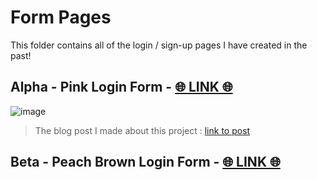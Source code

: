 # Form Pages

This folder contains all of the login / sign-up pages I have created in the past!

## Alpha - Pink Login Form - [🌐 LINK 🌐](https://xiacodes.github.io/Template-Websites/forms/Alpha-Pink-Login-Form/index.html)
![image](https://github.com/xiacodes/Template-Websites/assets/113255772/de76125f-c2e7-433f-93f9-c9f86dc82f43)
> The blog post I made about this project : [link to post](https://xiacodes.tumblr.com/post/731346404864327680/revamp-old-webpages-1)

## Beta - Peach Brown Login Form - [🌐 LINK 🌐](https://xiacodes.github.io/Template-Websites/forms/Beta-Peach-Brown-Login-Form/index.html)
